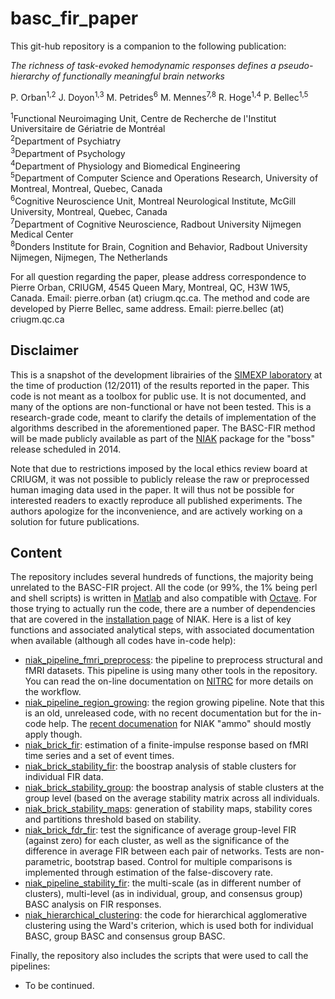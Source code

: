 basc_fir_paper
==============

This git-hub repository is a companion to the following publication:

_The richness of task-evoked hemodynamic responses defines a pseudo-hierarchy of functionally meaningful brain networks_

P. Orban<sup>1,2</sup> J. Doyon<sup>1,3</sup> M. Petrides<sup>6</sup> M. Mennes<sup>7,8</sup> R. Hoge<sup>1,4</sup> P. Bellec<sup>1,5</sup>

  <sup>1</sup>Functional Neuroimaging Unit, Centre de Recherche de l'Institut Universitaire de Gériatrie de Montréal  
  <sup>2</sup>Department of Psychiatry  
  <sup>3</sup>Department of Psychology  
  <sup>4</sup>Department of Physiology and Biomedical Engineering  
  <sup>5</sup>Department of Computer Science and Operations Research, University of Montreal, Montreal, Quebec, Canada  
  <sup>6</sup>Cognitive Neuroscience Unit, Montreal Neurological Institute, McGill University, Montreal, Quebec, Canada  
  <sup>7</sup>Department of Cognitive Neuroscience, Radbout University Nijmegen Medical Center  
  <sup>8</sup>Donders Institute for Brain, Cognition and Behavior, Radbout University Nijmegen, Nijmegen, The Netherlands  

For all question regarding the paper, please address correspondence to Pierre Orban, CRIUGM, 4545 Queen Mary, Montreal, QC, H3W 1W5, Canada. Email: pierre.orban (at) criugm.qc.ca. The method and code are developed by Pierre Bellec, same address. Email: pierre.bellec (at) criugm.qc.ca

Disclaimer
----------

This is a snapshot of the development librairies of the [SIMEXP laboratory](http://www.simexp-lab.org) at the time of production (12/2011) of the results reported in the paper. This code is not meant as a toolbox for public use. It is not documented, and many of the options are non-functional or have not been tested. This is a research-grade code, meant to clarify the details of implementation of the algorithms described in the aforementioned paper. The BASC-FIR method will be made publicly available as part of the [NIAK](http://code.google.com/p/niak) package for the "boss" release scheduled in 2014.

Note that due to restrictions imposed by the local ethics review board at CRIUGM, it was not possible to publicly release the raw or preprocessed human imaging data used in the paper. It will thus not be possible for interested readers to exactly reproduce all published experiments. The authors apologize for the inconvenience, and are actively working on a solution for future publications.

Content
-------

The repository includes several hundreds of functions, the majority being unrelated to the BASC-FIR project. All the code (or 99%, the 1% being perl and shell scripts) is written in [Matlab](http://www.mathworks.com/) and also compatible with [Octave](http://www.gnu.org/software/octave/). For those trying to actually run the code, there are a number of dependencies that are covered in the [installation page](http://www.nitrc.org/plugins/mwiki/index.php/niak:Installation) of NIAK. Here is a list of key functions and associated analytical steps, with associated documentation when available (although all codes have in-code help):
  * [niak_pipeline_fmri_preprocess](niak-1233/pipeline/niak_pipeline_fmri_preprocess.m): the pipeline to preprocess structural and fMRI datasets. This pipeline is using many other tools in the repository. You can read the on-line documentation on [NITRC](http://www.nitrc.org/plugins/mwiki/index.php/niak:FmriPreprocessing064) for more details on the workflow.
  * [niak_pipeline_region_growing](basc-714M/pipeline/niak_pipeline_region_growing.m): the region growing pipeline. Note that this is an old, unreleased code, with no recent documentation but for the in-code help. The [recent documenation](http://www.nitrc.org/plugins/mwiki/index.php/niak:RegionGrowing) for NIAK "ammo" should mostly apply though.
  * [niak_brick_fir](basc-714M/bricks/basc/niak_brick_fir.m): estimation of a finite-impulse response based on fMRI time series and a set of event times. 
  * [niak_brick_stability_fir](basc-714M/bricks/basc/niak_brick_stability_fir.m): the boostrap analysis of stable clusters for individual FIR data.
  * [niak_brick_stability_group](basc-714M/bricks/basc/niak_brick_stability_group.m): the boostrap analysis of stable clusters at the group level (based on the average stability matrix across all individuals.
  * [niak_brick_stability_maps](basc-714M/bricks/basc/niak_brick_stability_maps.m): generation of stability maps, stability cores and partitions threshold based on stability.
  * [niak_brick_fdr_fir](basc-714M/bricks/basc/niak_brick_fdr_fir.m): test the significance of average group-level FIR (against zero) for each cluster, as well as the significance of the difference in average FIR between each pair of networks. Tests are non-parametric, bootstrap based. Control for multiple comparisons is implemented through estimation of the false-discovery rate.
  * [niak_pipeline_stability_fir](basc-714M/pipeline/niak_pipeline_stability_fir.m): the multi-scale (as in different number of clusters), multi-level (as in individual, group, and consensus group) BASC analysis on FIR responses.
  * [niak_hierarchical_clustering](niak-1233/commands/clustering/niak_hierarchical_clustering.m): the code for hierarchical agglomerative clustering using the Ward's criterion, which is used both for individual BASC, group BASC and consensus group BASC.
   
Finally, the repository also includes the scripts that were used to call the pipelines:
  * To be continued.

